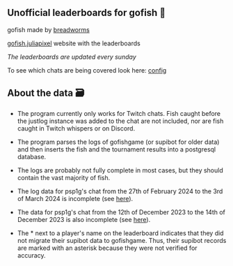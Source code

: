 ## Unofficial leaderboards for gofish 🥇
gofish made by [breadworms](https://www.twitch.tv/breadworms)

[gofish.juliapixel](https://gofish.lol/) website with the leaderboards

_The leaderboards are updated every sunday_

To see which chats are being covered look here: [config](https://github.com/blableblup/gofish/blob/main/config.json)

## About the data 🗃️

* The program currently only works for Twitch chats. Fish caught before the justlog instance was added to the chat are not included, nor are fish caught in Twitch whispers or on Discord.

* The program parses the logs of gofishgame (or supibot for older data) and then inserts the fish and the tournament results into a postgresql database.

* The logs are probably not fully complete in most cases, but they should contain the vast majority of fish. 

* The log data for psp1g's chat from the 27th of February 2024 to the 3rd of March 2024 is incomplete (see [here](https://logs.nadeko.net/channel/psp1g/2024/2/28)).

* The data for psp1g's chat from the 12th of December 2023 to the 14th of December 2023  is also incomplete (see [here](https://logs.nadeko.net/channel/psp1g/2023/12/13)).

* The * next to a player's name on the leaderboard indicates that they did not migrate their supibot data to gofishgame. Thus, their supibot records are marked with an asterisk because they were not verified for accuracy.